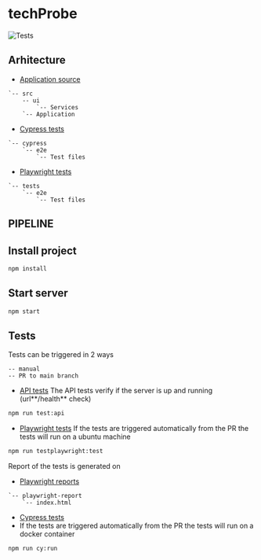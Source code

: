 # techProbe

![Tests](https://github.com/CodrutaA/techProbe/actions/workflows/test.yml/badge.svg)

## Arhitecture

- [Application source](./src)

```
`-- src
    -- ui
        `-- Services
    `-- Application
```

- [Cypress tests](./cypress/e2e/)

```
`-- cypress
    `-- e2e
        `-- Test files
```

- [Playwright tests](./tests/e2e/)

```
`-- tests
    `-- e2e
        `-- Test files
```

## PIPELINE

## Install project

```bash
npm install
```

## Start server

```bash
npm start
```

## Tests
Tests can be triggered in 2 ways

```
-- manual
-- PR to main branch
```

- [API tests](./tests/api/)
  The API tests verify if the server is up and running (url**/health** check)

```bash
npm run test:api
```

- [Playwright tests](./tests/e2e/)
  If the tests are triggered automatically from the PR the tests will run on a ubuntu machine

```bash
npm run testplaywright:test
```

Report of the tests is generated on
- [Playwright reports](./playwright-report/index.html)
```
`-- playwright-report
    `-- index.html
```

- [Cypress tests](./cypress/e2e/)
- If the tests are triggered automatically from the PR the tests will run on a docker container

```bash
npm run cy:run
```
